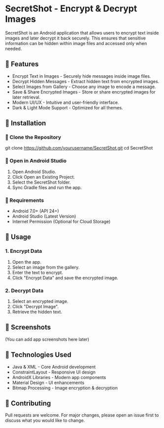 # SecretShot - Encrypt & Decrypt Images

SecretShot is an Android application that allows users to encrypt text inside images and later decrypt it back securely. This ensures that sensitive information can be hidden within image files and accessed only when needed.

## 📌 Features
- Encrypt Text in Images - Securely hide messages inside image files.
- Decrypt Hidden Messages - Extract hidden text from encrypted images.
- Select Images from Gallery - Choose any image to encode a message.
- Save & Share Encrypted Images - Store or share encrypted images for later retrieval.
- Modern UI/UX - Intuitive and user-friendly interface.
- Dark & Light Mode Support - Optimized for all themes.

## 📌 Installation
### 🔹 Clone the Repository
git clone https://github.com/yourusername/SecretShot.git
cd SecretShot

### 🔹 Open in Android Studio
1. Open Android Studio.
2. Click Open an Existing Project.
3. Select the SecretShot folder.
4. Sync Gradle files and run the app.

### 🔹 Requirements
- Android 7.0+ (API 24+)
- Android Studio (Latest Version)
- Internet Permission (Optional for Cloud Storage)

## 📌 Usage
### 1. Encrypt Data
1. Open the app.
2. Select an image from the gallery.
3. Enter the text to encrypt.
4. Click "Encrypt Data" and save the encrypted image.

### 2. Decrypt Data
1. Select an encrypted image.
2. Click "Decrypt Image".
3. Retrieve the hidden text.

## 📌 Screenshots
(You can add app screenshots here later)

## 📌 Technologies Used
- Java & XML - Core Android development
- ConstraintLayout - Responsive UI design
- AndroidX Libraries - Modern app components
- Material Design - UI enhancements
- Bitmap Processing - Image encryption & decryption

## 📌 Contributing
Pull requests are welcome. For major changes, please open an issue first to discuss what you would like to change.

